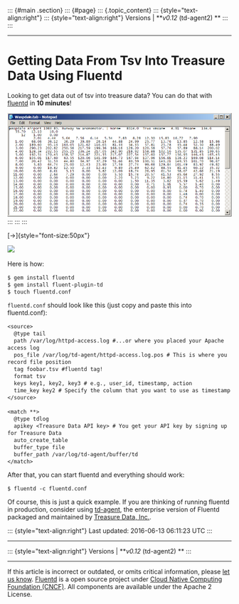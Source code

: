 ::: {#main .section}
::: {#page}
::: {.topic_content}
::: {style="text-align:right"}
::: {style="text-align:right"}
Versions \| ***v0.12* (td-agent2) **
:::
:::

------------------------------------------------------------------------

Getting Data From Tsv Into Treasure Data Using Fluentd
======================================================

Looking to get data out of tsv into treasure data? You can do that with
[fluentd](//fluentd.org) in **10 minutes**!

![](/images/plugin_icon/tsv.png)
:::
:::
:::

[→]{style="font-size:50px"}

![](/images/plugin_icon/treasure%20data.png)

Here is how:

``` {.CodeRay}
$ gem install fluentd
$ gem install fluent-plugin-td
$ touch fluentd.conf
```

`fluentd.conf` should look like this (just copy and paste this into
fluentd.conf):

``` {.CodeRay}
<source>
  @type tail
  path /var/log/httpd-access.log #...or where you placed your Apache access log
  pos_file /var/log/td-agent/httpd-access.log.pos # This is where you record file position
  tag foobar.tsv #fluentd tag!
  format tsv
  keys key1, key2, key3 # e.g., user_id, timestamp, action
  time_key key2 # Specify the column that you want to use as timestamp
</source>

<match **>
  @type tdlog
  apikey <Treasure Data API key> # You get your API key by signing up for Treasure Data
  auto_create_table
  buffer_type file
  buffer_path /var/log/td-agent/buffer/td
</match>
```

After that, you can start fluentd and everything should work:

``` {.CodeRay}
$ fluentd -c fluentd.conf
```

Of course, this is just a quick example. If you are thinking of running
fluentd in production, consider using [td-agent](/articles/td-agent),
the enterprise version of Fluentd packaged and maintained by [Treasure
Data, Inc.](//www.treasure-data.com).

::: {style="text-align:right"}
Last updated: 2016-06-13 06:11:23 UTC
:::

------------------------------------------------------------------------

::: {style="text-align:right"}
Versions \| ***v0.12* (td-agent2) **
:::

------------------------------------------------------------------------

If this article is incorrect or outdated, or omits critical information,
please [let us
know](https://github.com/fluent/fluentd-docs/issues?state=open).
[Fluentd](http://www.fluentd.org/) is a open source project under [Cloud
Native Computing Foundation (CNCF)](https://cncf.io/). All components
are available under the Apache 2 License.
